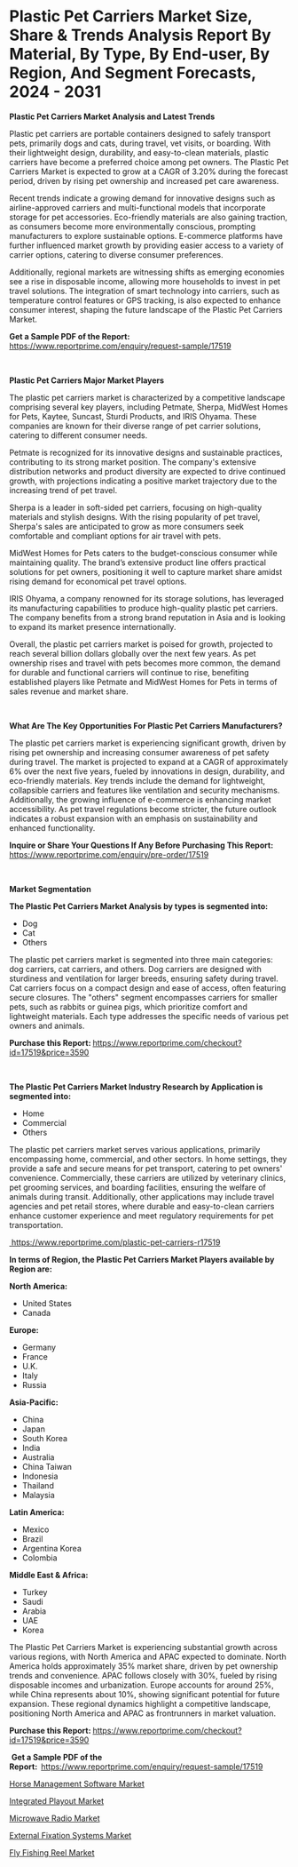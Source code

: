 <p><h1>Plastic Pet Carriers Market Size, Share & Trends Analysis Report By Material, By Type, By End-user, By Region, And Segment Forecasts, 2024 - 2031</h1></p><p><strong>Plastic Pet Carriers Market Analysis and Latest Trends</strong></p>
<p><p>Plastic pet carriers are portable containers designed to safely transport pets, primarily dogs and cats, during travel, vet visits, or boarding. With their lightweight design, durability, and easy-to-clean materials, plastic carriers have become a preferred choice among pet owners. The Plastic Pet Carriers Market is expected to grow at a CAGR of 3.20% during the forecast period, driven by rising pet ownership and increased pet care awareness.</p><p>Recent trends indicate a growing demand for innovative designs such as airline-approved carriers and multi-functional models that incorporate storage for pet accessories. Eco-friendly materials are also gaining traction, as consumers become more environmentally conscious, prompting manufacturers to explore sustainable options. E-commerce platforms have further influenced market growth by providing easier access to a variety of carrier options, catering to diverse consumer preferences.</p><p>Additionally, regional markets are witnessing shifts as emerging economies see a rise in disposable income, allowing more households to invest in pet travel solutions. The integration of smart technology into carriers, such as temperature control features or GPS tracking, is also expected to enhance consumer interest, shaping the future landscape of the Plastic Pet Carriers Market.</p></p>
<p><strong>Get a Sample PDF of the Report:&nbsp;</strong> <a href="https://www.reportprime.com/enquiry/request-sample/17519?utm_campaign=1137&utm_medium=2&utm_source=Github&utm_content=ia&utm_term=19112024&utm_id=plastic-pet-carriers">https://www.reportprime.com/enquiry/request-sample/17519</a></p>
<p>&nbsp;</p>
<p><strong>Plastic Pet Carriers Major Market Players</strong></p>
<p><p>The plastic pet carriers market is characterized by a competitive landscape comprising several key players, including Petmate, Sherpa, MidWest Homes for Pets, Kaytee, Suncast, Sturdi Products, and IRIS Ohyama. These companies are known for their diverse range of pet carrier solutions, catering to different consumer needs.</p><p>Petmate is recognized for its innovative designs and sustainable practices, contributing to its strong market position. The company's extensive distribution networks and product diversity are expected to drive continued growth, with projections indicating a positive market trajectory due to the increasing trend of pet travel.</p><p>Sherpa is a leader in soft-sided pet carriers, focusing on high-quality materials and stylish designs. With the rising popularity of pet travel, Sherpa's sales are anticipated to grow as more consumers seek comfortable and compliant options for air travel with pets.</p><p>MidWest Homes for Pets caters to the budget-conscious consumer while maintaining quality. The brand’s extensive product line offers practical solutions for pet owners, positioning it well to capture market share amidst rising demand for economical pet travel options.</p><p>IRIS Ohyama, a company renowned for its storage solutions, has leveraged its manufacturing capabilities to produce high-quality plastic pet carriers. The company benefits from a strong brand reputation in Asia and is looking to expand its market presence internationally.</p><p>Overall, the plastic pet carriers market is poised for growth, projected to reach several billion dollars globally over the next few years. As pet ownership rises and travel with pets becomes more common, the demand for durable and functional carriers will continue to rise, benefiting established players like Petmate and MidWest Homes for Pets in terms of sales revenue and market share.</p></p>
<p>&nbsp;</p>
<p><strong>What Are The Key Opportunities For Plastic Pet Carriers Manufacturers?</strong></p>
<p><p>The plastic pet carriers market is experiencing significant growth, driven by rising pet ownership and increasing consumer awareness of pet safety during travel. The market is projected to expand at a CAGR of approximately 6% over the next five years, fueled by innovations in design, durability, and eco-friendly materials. Key trends include the demand for lightweight, collapsible carriers and features like ventilation and security mechanisms. Additionally, the growing influence of e-commerce is enhancing market accessibility. As pet travel regulations become stricter, the future outlook indicates a robust expansion with an emphasis on sustainability and enhanced functionality.</p></p>
<p><strong>Inquire or Share Your Questions If Any Before Purchasing This Report:</strong> <a href="https://www.reportprime.com/enquiry/pre-order/17519?utm_campaign=1137&utm_medium=2&utm_source=Github&utm_content=ia&utm_term=19112024&utm_id=plastic-pet-carriers">https://www.reportprime.com/enquiry/pre-order/17519</a></p>
<p>&nbsp;</p>
<p><strong>Market Segmentation</strong></p>
<p><strong>The Plastic Pet Carriers Market Analysis by types is segmented into:</strong></p>
<p><ul><li>Dog</li><li>Cat</li><li>Others</li></ul></p>
<p><p>The plastic pet carriers market is segmented into three main categories: dog carriers, cat carriers, and others. Dog carriers are designed with sturdiness and ventilation for larger breeds, ensuring safety during travel. Cat carriers focus on a compact design and ease of access, often featuring secure closures. The "others" segment encompasses carriers for smaller pets, such as rabbits or guinea pigs, which prioritize comfort and lightweight materials. Each type addresses the specific needs of various pet owners and animals.</p></p>
<p><strong>Purchase this Report:&nbsp;</strong><a href="https://www.reportprime.com/checkout?id=17519&price=3590&utm_campaign=1137&utm_medium=2&utm_source=Github&utm_content=ia&utm_term=19112024&utm_id=plastic-pet-carriers">https://www.reportprime.com/checkout?id=17519&price=3590</a></p>
<p>&nbsp;</p>
<p><strong>The Plastic Pet Carriers Market Industry Research by Application is segmented into:</strong></p>
<p><ul><li>Home</li><li>Commercial</li><li>Others</li></ul></p>
<p><p>The plastic pet carriers market serves various applications, primarily encompassing home, commercial, and other sectors. In home settings, they provide a safe and secure means for pet transport, catering to pet owners' convenience. Commercially, these carriers are utilized by veterinary clinics, pet grooming services, and boarding facilities, ensuring the welfare of animals during transit. Additionally, other applications may include travel agencies and pet retail stores, where durable and easy-to-clean carriers enhance customer experience and meet regulatory requirements for pet transportation.</p></p>
<p><a href="https://www.reportprime.com/plastic-pet-carriers-r17519?utm_campaign=1137&utm_medium=2&utm_source=Github&utm_content=ia&utm_term=19112024&utm_id=plastic-pet-carriers">&nbsp;https://www.reportprime.com/plastic-pet-carriers-r17519</a></p>
<p><strong>In terms of Region, the Plastic Pet Carriers Market Players available by Region are:</strong></p>
<p>
    <p> <strong> North America: </strong>
        <ul>
            <li>United States</li>
            <li>Canada</li>
        </ul>
        </p> 
    <p> <strong> Europe: </strong>
        <ul>
            <li>Germany</li>
            <li>France</li>
            <li>U.K.</li>
            <li>Italy</li>
            <li>Russia</li>
        </ul>
        </p> 
    <p> <strong> Asia-Pacific: </strong>
        <ul>
            <li>China</li>
            <li>Japan</li>
            <li>South Korea</li>
            <li>India</li>
            <li>Australia</li>
            <li>China Taiwan</li>
            <li>Indonesia</li>
            <li>Thailand</li>
            <li>Malaysia</li>
        </ul>
        </p> 
    <p> <strong> Latin America: </strong>
        <ul>
            <li>Mexico</li>
            <li>Brazil</li>
            <li>Argentina Korea</li>
            <li>Colombia</li>
        </ul>
        </p> 
    <p> <strong> Middle East & Africa: </strong>
        <ul>
            <li>Turkey</li>
            <li>Saudi</li>
            <li>Arabia</li>
            <li>UAE</li>
            <li>Korea</li>
        </ul>
    </p>
    </p>
<p><p>The Plastic Pet Carriers Market is experiencing substantial growth across various regions, with North America and APAC expected to dominate. North America holds approximately 35% market share, driven by pet ownership trends and convenience. APAC follows closely with 30%, fueled by rising disposable incomes and urbanization. Europe accounts for around 25%, while China represents about 10%, showing significant potential for future expansion. These regional dynamics highlight a competitive landscape, positioning North America and APAC as frontrunners in market valuation.</p></p>
<p><strong>Purchase this Report: </strong><a href="https://www.reportprime.com/checkout?id=17519&price=3590&utm_campaign=1137&utm_medium=2&utm_source=Github&utm_content=ia&utm_term=19112024&utm_id=plastic-pet-carriers">https://www.reportprime.com/checkout?id=17519&price=3590</a></p>
<p>&nbsp;<strong>Get a Sample PDF of the Report:&nbsp;&nbsp;</strong><a href="https://www.reportprime.com/enquiry/request-sample/17519?utm_campaign=1137&utm_medium=2&utm_source=Github&utm_content=ia&utm_term=19112024&utm_id=plastic-pet-carriers">https://www.reportprime.com/enquiry/request-sample/17519</a></p>
<p><strong></strong></p>
<p><p><a href="https://issuu.com/reportprime-2/docs/horse-management-software-market-si_c90ccdf299e6de?utm_campaign=1137&utm_medium=2&utm_source=Github&utm_content=ia&utm_term=19112024&utm_id=plastic-pet-carriers">Horse Management Software Market</a></p><p><a href="https://issuu.com/reportprime-2/docs/integrated-playout-market-size-2030_6047e1fb76aaa1?utm_campaign=1137&utm_medium=2&utm_source=Github&utm_content=ia&utm_term=19112024&utm_id=plastic-pet-carriers">Integrated Playout Market</a></p><p><a href="https://www.linkedin.com/pulse/global-microwave-radio-market-landscape-future-trends-strategic-ra0pc?utm_campaign=1137&utm_medium=2&utm_source=Github&utm_content=ia&utm_term=19112024&utm_id=plastic-pet-carriers">Microwave Radio Market</a></p><p><a href="https://www.linkedin.com/pulse/external-fixation-systems-market-evolution-key-trends-regional-lgdzc?utm_campaign=1137&utm_medium=2&utm_source=Github&utm_content=ia&utm_term=19112024&utm_id=plastic-pet-carriers">External Fixation Systems Market</a></p><p><a href="https://www.linkedin.com/pulse/detailed-analysis-fly-fishing-reel-market-size-dynamics-iejnc?utm_campaign=1137&utm_medium=2&utm_source=Github&utm_content=ia&utm_term=19112024&utm_id=plastic-pet-carriers">Fly Fishing Reel Market</a></p></p>